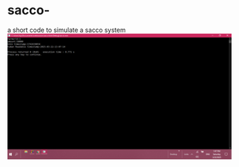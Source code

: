 # sacco-
a short code to simulate a sacco system
![output](https://raw.githubusercontent.com/Nelja-creator/sacco-/refs/heads/main/Screenshot%20(453).png?raw=true)
